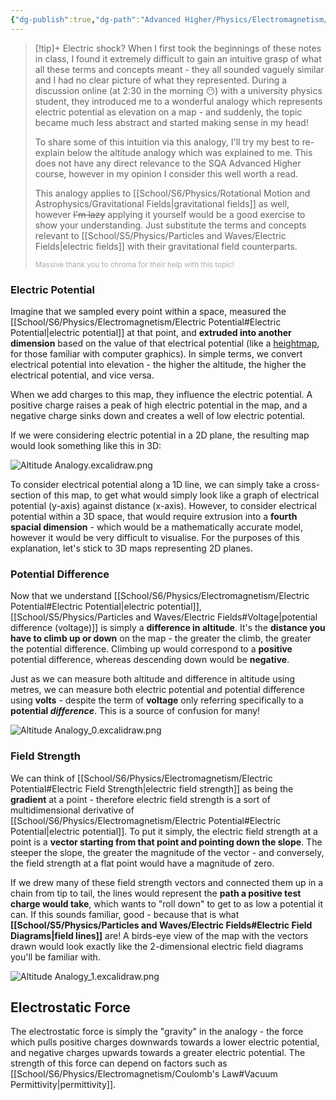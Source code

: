 ```yaml
---
{"dg-publish":true,"dg-path":"Advanced Higher/Physics/Electromagnetism/Altitude Analogy.md","dg-permalink":"physics/altitude-analogy","permalink":"/physics/altitude-analogy/","created":"","updated":""}
---
```


> [!tip]+ Electric shock?
> When I first took the beginnings of these notes in class, I found it extremely difficult to gain an intuitive grasp of what all these terms and concepts meant - they all sounded vaguely similar and I had no clear picture of what they represented. During a discussion online (at 2:30 in the morning 😶) with a university physics student, they introduced me to a wonderful analogy which represents electric potential as elevation on a map - and suddenly, the topic became much less abstract and started making sense in my head!
> 
> To share some of this intuition via this analogy, I'll try my best to re-explain below the altitude analogy which was explained to me. This does not have any direct relevance to the SQA Advanced Higher course, however in my opinion I consider this well worth a read.
> 
> This analogy applies to [[School/S6/Physics/Rotational Motion and Astrophysics/Gravitational Fields\|gravitational fields]] as well, however ~~I'm lazy~~ applying it yourself would be a good exercise to show your understanding. Just substitute the terms and concepts relevant to [[School/S5/Physics/Particles and Waves/Electric Fields\|electric fields]] with their gravitational field counterparts.
> 
> <sub style="opacity: 0.5">Massive thank you to chroma for their help with this topic!</sub>

### Electric Potential

Imagine that we sampled every point within a space, measured the [[School/S6/Physics/Electromagnetism/Electric Potential#Electric Potential\|electric potential]] at that point, and **extruded into another dimension** based on the value of that electrical potential (like a [heightmap](https://en.wikipedia.org/wiki/Heightmap), for those familiar with computer graphics). In simple terms, we convert electrical potential into elevation - the higher the altitude, the higher the electrical potential, and vice versa.

When we add charges to this map, they influence the electric potential. A positive charge raises a peak of high electric potential in the map, and a negative charge sinks down and creates a well of low electric potential.

If we were considering electric potential in a 2D plane, the resulting map would look something like this in 3D:

![Altitude Analogy.excalidraw.png](/img/user/!%20Obsidian/Excalidraw/Altitude%20Analogy.excalidraw.png)

To consider electrical potential along a 1D line, we can simply take a cross-section of this map, to get what would simply look like a graph of electrical potential (y-axis) against distance (x-axis). However, to consider electrical potential within a 3D space, that would require extrusion into a **fourth spacial dimension** - which would be a mathematically accurate model, however it would be very difficult to visualise. For the purposes of this explanation, let's stick to 3D maps representing 2D planes.

### Potential Difference

Now that we understand [[School/S6/Physics/Electromagnetism/Electric Potential#Electric Potential\|electric potential]], [[School/S5/Physics/Particles and Waves/Electric Fields#Voltage\|potential difference (voltage)]] is simply a **difference in altitude**. It's the **distance you have to climb up or down** on the map - the greater the climb, the greater the potential difference. Climbing up would correspond to a **positive** potential difference, whereas descending down would be **negative**.

Just as we can measure both altitude and difference in altitude using metres, we can measure both electric potential and potential difference using **volts** - despite the term of **voltage** only referring specifically to a **potential *difference***. This is a source of confusion for many!

![Altitude Analogy_0.excalidraw.png](/img/user/!%20Obsidian/Excalidraw/Altitude%20Analogy_0.excalidraw.png)

### Field Strength

We can think of [[School/S6/Physics/Electromagnetism/Electric Potential#Electric Field Strength\|electric field strength]] as being the **gradient** at a point - therefore electric field strength is a sort of multidimensional derivative of [[School/S6/Physics/Electromagnetism/Electric Potential#Electric Potential\|electric potential]]. To put it simply, the electric field strength at a point is a **vector starting from that point and pointing down the slope**. The steeper the slope, the greater the magnitude of the vector - and conversely, the field strength at a flat point would have a magnitude of zero.

If we drew many of these field strength vectors and connected them up in a chain from tip to tail, the lines would represent the **path a positive test charge would take**, which wants to "roll down" to get to as low a potential it can. If this sounds familiar, good - because that is what **[[School/S5/Physics/Particles and Waves/Electric Fields#Electric Field Diagrams\|field lines]]** are! A birds-eye view of the map with the vectors drawn would look exactly like the 2-dimensional electric field diagrams you'll be familiar with.

![Altitude Analogy_1.excalidraw.png](/img/user/!%20Obsidian/Excalidraw/Altitude%20Analogy_1.excalidraw.png)

## Electrostatic Force

The electrostatic force is simply the "gravity" in the analogy - the force which pulls positive charges downwards towards a lower electric potential, and negative charges upwards towards a greater electric potential. The strength of this force can depend on factors such as [[School/S6/Physics/Electromagnetism/Coulomb's Law#Vacuum Permittivity\|permittivity]].
